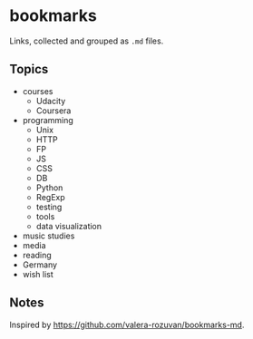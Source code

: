 # bookmarks

Links, collected and grouped as `.md` files.

## Topics

* courses
  * Udacity
  * Coursera
* programming
  * Unix
  * HTTP
  * FP
  * JS
  * CSS
  * DB
  * Python
  * RegExp
  * testing
  * tools
  * data visualization
* music studies
* media
* reading
* Germany
* wish list

## Notes

Inspired by https://github.com/valera-rozuvan/bookmarks-md.
